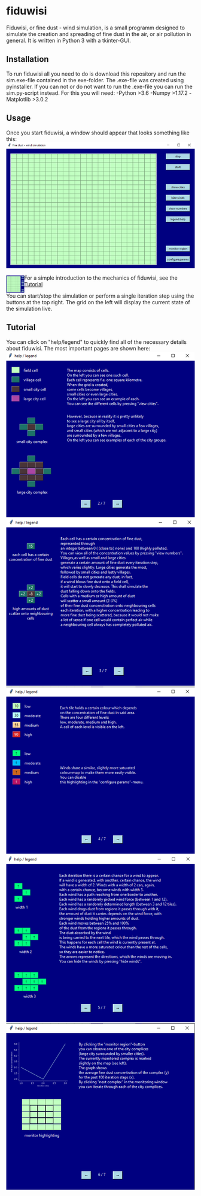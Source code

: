 # fiduwisi

Fiduwisi, or fine dust - wind simulation, is a small programm designed to simulate
the creation and spreading of fine dust in the air, or air pollution in general.
It is written in Python 3 with a tkinter-GUI.

## Installation

To run fiduwisi all you need to do is download this repository and run the sim.exe-file
contained in the exe-folder. The .exe-file was created using pyinstaller.
If you can not or do not want to run the .exe-file you can run the sim.py-script instead.
For this you will need:
  -Python >3.6
  -Numpy >1.17.2
  -Matplotlib >3.0.2

## Usage

Once you start fiduwisi, a window should appear that looks something like this: ![start-up](screenshots/Screenshot_1.png)

<a href="url"><img src="screenshots/Screenshot_1.png" align="left" height="48" width="48" ></a>

For a simple introduction to the mechanics of fiduwisi, see the [Tutorial](#markdown-header-Tutorial)

You can start/stop the simulation or perform a single iteration step using the buttons at the top right.
The grid on the left will display the current state of the simulation live.

## Tutorial

You can click on "help/legend" to quickly find all of the necessary details about fiduwisi.
The most important pages are shown here:
![help1](screenshots/Screenshot_2.png)
![help2](screenshots/Screenshot_3.png)
![help3](screenshots/Screenshot_4.png)
![help4](screenshots/Screenshot_5.png)
![help5](screenshots/Screenshot_6.png)
